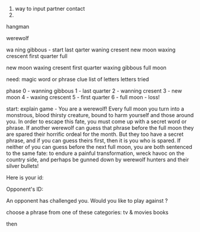 1) way to input partner contact
2) 

hangman

werewolf

wa ning gibbous - start
last qarter
waning cresent
new moon
waxing crescent
first quarter
full

new moon
waxing cresent
first quarter
waxing gibbous
full moon

need: 
magic word or phrase
clue
list of letters
letters tried

phase
0 - wanning gibbous
1 - last quarter
2 - wanning cresent
3 - new moon
4 - waxing crescent
5 - first quarter
6 - full moon - loss!

start:
explain game - You are a werewolf! Every full moon you turn into a monstrous, blood thirsty creature, bound to harm yourself and those around you. In order to escape this fate, you must come up with a secret word or phrase. If another werewolf can guess that phrase before the full moon they are spared their horrific ordeal for the month. But they too have a secret phrase, and if you can guess theirs first, then it is you who is spared. If neither of you can guess before the next full moon, you are both sentenced to the same fate: to endure a painful transformation, wreck havoc on the country side, and perhaps be gunned down by werewolf hunters and their silver bullets!

Here is your id:

Opponent's ID:

An opponent has challenged you. Would you like to play against <name>?


choose a phrase from one of these categories:
tv & movies
books

then 